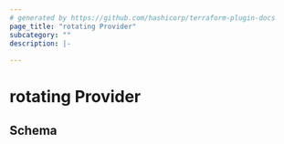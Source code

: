 ```yaml
---
# generated by https://github.com/hashicorp/terraform-plugin-docs
page_title: "rotating Provider"
subcategory: ""
description: |-
  
---
```


# rotating Provider





<!-- schema generated by tfplugindocs -->
## Schema
